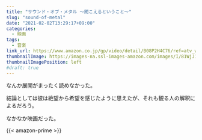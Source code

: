 ```yaml
---
title: "サウンド・オブ・メタル ～聞こえるということ～"
slug: "sound-of-metal"
date: "2021-02-02T13:29:17+09:00"
categories:
  - 映画
tags:
  - 音楽
link_url: https://www.amazon.co.jp/gp/video/detail/B08P2H4C76/ref=atv_wl_hom_c_unkc_1_2
thumbnailImage: https://images-na.ssl-images-amazon.com/images/I/81WjJ1WVh+L._SX300_.jpg
thumbnailImagePosition: left
#draft: true
---
```

なんか展開がまったく読めなかった。
<!--more-->
結論としては彼は絶望から希望を感じたように思えたが、それも観る人の解釈によるだろう。

なかなか映画だった。

{{< amazon-prime >}}
